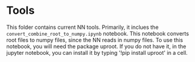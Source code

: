 # Tools

This folder contains current NN tools. Primarily, it inclues the `convert_combine_root_to_numpy.ipynb` notebook. This notebook converts root files to numpy files, since the NN reads in numpy files. To use this notebook, you will need the package uproot. If you do not have it, in the jupyter notebook, you can install it by typing '!pip install uproot' in a cell.
